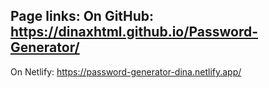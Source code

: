 Page links:
On GitHub:
https://dinaxhtml.github.io/Password-Generator/
----------------
On Netlify:
https://password-generator-dina.netlify.app/

